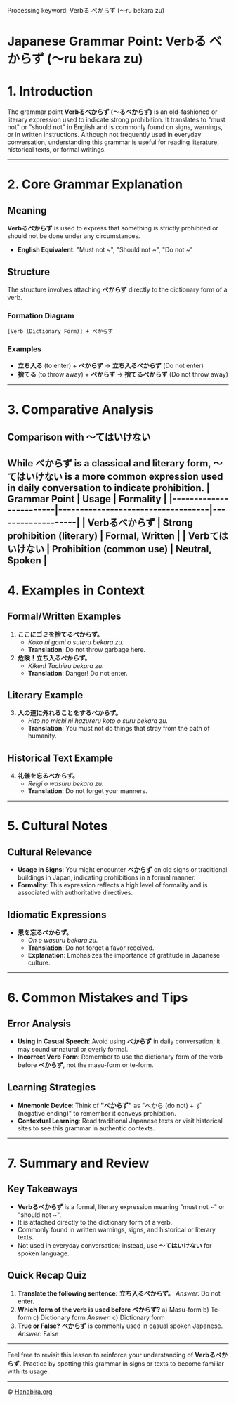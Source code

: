 Processing keyword: Verbる べからず (〜ru bekara zu)
# Japanese Grammar Point: Verbる べからず (〜ru bekara zu)
# 1. Introduction
The grammar point **Verbるべからず (～るべからず)** is an old-fashioned or literary expression used to indicate strong prohibition. It translates to "must not" or "should not" in English and is commonly found on signs, warnings, or in written instructions. Although not frequently used in everyday conversation, understanding this grammar is useful for reading literature, historical texts, or formal writings.

---
# 2. Core Grammar Explanation
## Meaning
**Verbるべからず** is used to express that something is strictly prohibited or should not be done under any circumstances.
- **English Equivalent**: "Must not ~", "Should not ~", "Do not ~"
## Structure
The structure involves attaching **べからず** directly to the dictionary form of a verb.
### Formation Diagram
```
[Verb (Dictionary Form)] + べからず
```
### Examples
- **立ち入る** (to enter) + **べからず** → **立ち入るべからず** (Do not enter)
- **捨てる** (to throw away) + **べからず** → **捨てるべからず** (Do not throw away)
---
# 3. Comparative Analysis
## Comparison with 〜てはいけない
While **べからず** is a classical and literary form, **〜てはいけない** is a more common expression used in daily conversation to indicate prohibition.
| Grammar Point          | Usage                             | Formality         |
|------------------------|-----------------------------------|-------------------|
| **Verbるべからず**     | Strong prohibition (literary)      | Formal, Written   |
| **Verbてはいけない**   | Prohibition (common use)          | Neutral, Spoken   |
---
# 4. Examples in Context
## Formal/Written Examples
1. **ここにゴミを捨てるべからず。**
   - *Koko ni gomi o suteru bekara zu.*
   - **Translation**: Do not throw garbage here.
2. **危険！立ち入るべからず。**
   - *Kiken! Tachiiru bekara zu.*
   - **Translation**: Danger! Do not enter.
## Literary Example
3. **人の道に外れることをするべからず。**
   - *Hito no michi ni hazureru koto o suru bekara zu.*
   - **Translation**: You must not do things that stray from the path of humanity.
## Historical Text Example
4. **礼儀を忘るべからず。**
   - *Reigi o wasuru bekara zu.*
   - **Translation**: Do not forget your manners.
---
# 5. Cultural Notes
## Cultural Relevance
- **Usage in Signs**: You might encounter **べからず** on old signs or traditional buildings in Japan, indicating prohibitions in a formal manner.
- **Formality**: This expression reflects a high level of formality and is associated with authoritative directives.
## Idiomatic Expressions
- **恩を忘るべからず。**
  - *On o wasuru bekara zu.*
  - **Translation**: Do not forget a favor received.
  - **Explanation**: Emphasizes the importance of gratitude in Japanese culture.
---
# 6. Common Mistakes and Tips
## Error Analysis
- **Using in Casual Speech**: Avoid using **べからず** in daily conversation; it may sound unnatural or overly formal.
- **Incorrect Verb Form**: Remember to use the dictionary form of the verb before **べからず**, not the masu-form or te-form.
## Learning Strategies
- **Mnemonic Device**: Think of **"べからず"** as "べから (do not) + ず (negative ending)" to remember it conveys prohibition.
- **Contextual Learning**: Read traditional Japanese texts or visit historical sites to see this grammar in authentic contexts.
---
# 7. Summary and Review
## Key Takeaways
- **Verbるべからず** is a formal, literary expression meaning "must not ~" or "should not ~".
- It is attached directly to the dictionary form of a verb.
- Commonly found in written warnings, signs, and historical or literary texts.
- Not used in everyday conversation; instead, use **〜てはいけない** for spoken language.
## Quick Recap Quiz
1. **Translate the following sentence:**
   **立ち入るべからず。**
   *Answer*: Do not enter.
2. **Which form of the verb is used before べからず?**
   a) Masu-form
   b) Te-form
   c) Dictionary form
   *Answer*: c) Dictionary form
3. **True or False?**
   **べからず** is commonly used in casual spoken Japanese.
   *Answer*: False
---
Feel free to revisit this lesson to reinforce your understanding of **Verbるべからず**. Practice by spotting this grammar in signs or texts to become familiar with its usage.


---

© [Hanabira.org](https://hanabira.org)
